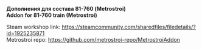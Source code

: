 **Дополнения для состава 81-760 (Metrostroi)**  
**Addon for 81-760 train (Metrostroi)**


Steam workshop link: https://steamcommunity.com/sharedfiles/filedetails/?id=1925235871  
Metrostroi repo: https://github.com/metrostroi-repo/MetrostroiAddon